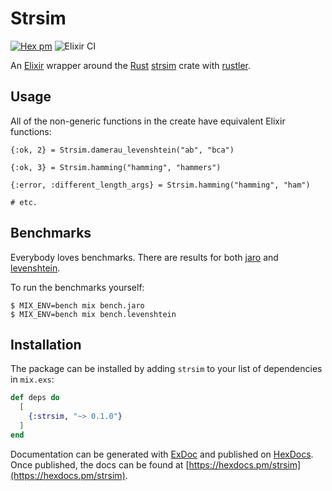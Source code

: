 # Strsim

[![Hex pm](http://img.shields.io/hexpm/v/strsim.svg?style=flat)](https://hex.pm/packages/strsim)
![Elixir CI](https://github.com/joshrotenberg/strsim_ex/workflows/Elixir%20CI/badge.svg)

An [Elixir][0] wrapper around the [Rust][1] [strsim][2] crate with [rustler][3].

## Usage

All of the non-generic functions in the create have equivalent Elixir functions:

```
{:ok, 2} = Strsim.damerau_levenshtein("ab", "bca")

{:ok, 3} = Strsim.hamming("hamming", "hammers")

{:error, :different_length_args} = Strsim.hamming("hamming", "ham")

# etc.
```

## Benchmarks

Everybody loves benchmarks. There are results for both [jaro](bench/jaro_benchmark_results.md) and [levenshtein](bench/levenshtein_benchmark_results.md).

To run the benchmarks yourself:

```
$ MIX_ENV=bench mix bench.jaro
$ MIX_ENV=bench mix bench.levenshtein
```

## Installation

The package can be installed
by adding `strsim` to your list of dependencies in `mix.exs`:

```elixir
def deps do
  [
    {:strsim, "~> 0.1.0"}
  ]
end
```

Documentation can be generated with [ExDoc](https://github.com/elixir-lang/ex_doc)
and published on [HexDocs](https://hexdocs.pm). Once published, the docs can
be found at [https://hexdocs.pm/strsim](https://hexdocs.pm/strsim).

[0]: https://elixir-lang.org
[1]: https://www.rust-lang.org 
[2]: https://crates.io/crates/strsim
[3]: https://hex.pm/packages/rustler
